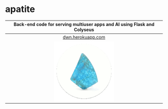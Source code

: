 # apatite
|Back-end code for serving multiuser apps and AI using Flask and Colyseus|
|:---:|
|[dwn.herokuapp.com](http://dwn.herokuapp.com)|
|![](logo.gif)|
